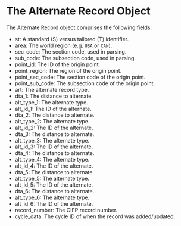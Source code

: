 # The Alternate Record Object

The Alternate Record object comprises the following fields:

- st: A standard (S) versus tailored (T) identifier.
- area: The world region (e.g. `USA` or `CAN`).
- sec_code: The section code, used in parsing.
- sub_code: The subsection code, used in parsing.
- point_id: The ID of the origin point.
- point_region: The region of the origin point.
- point_sec_code: The section code of the origin point.
- point_sub_code: The subsection code of the origin point.
- art: The alternate record type.
- dta_1: The distance to alternate.
- alt_type_1: The alternate type.
- alt_id_1: The ID of the alternate.
- dta_2: The distance to alternate.
- alt_type_2: The alternate type.
- alt_id_2: The ID of the alternate.
- dta_3: The distance to alternate.
- alt_type_3: The alternate type.
- alt_id_3: The ID of the alternate.
- dta_4: The distance to alternate.
- alt_type_4: The alternate type.
- alt_id_4: The ID of the alternate.
- dta_5: The distance to alternate.
- alt_type_5: The alternate type.
- alt_id_5: The ID of the alternate.
- dta_6: The distance to alternate.
- alt_type_6: The alternate type.
- alt_id_6: The ID of the alternate.
- record_number: The CIFP record number.
- cycle_data: The cycle ID of when the record was added/updated.
